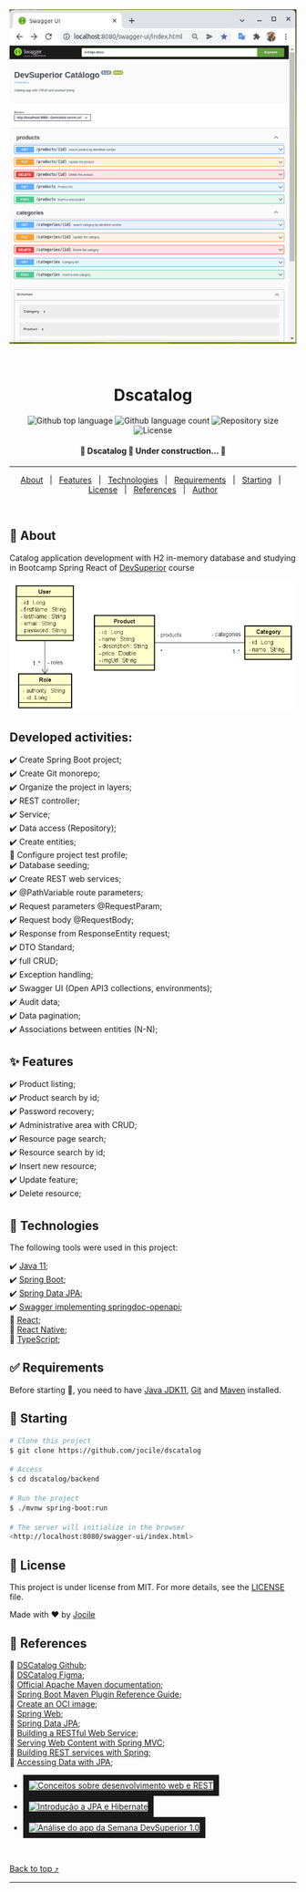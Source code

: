 <div align="center" id="top"> 
  <img src="demo/DSCatalog.gif" alt="Dscatalog" />

&#xa0;

  <!-- <a href="https://dscatalog.netlify.app">Demo</a> -->
</div>

<h1 align="center">Dscatalog</h1>

<p align="center">
  <img alt="Github top language" src="https://img.shields.io/github/languages/top/jocile/dscatalog?color=56BEB8">

  <img alt="Github language count" src="https://img.shields.io/github/languages/count/jocile/dscatalog?color=56BEB8">

  <img alt="Repository size" src="https://img.shields.io/github/repo-size/jocile/dscatalog?color=56BEB8">

  <img alt="License" src="https://img.shields.io/github/license/jocile/dscatalog?color=56BEB8">

  <!-- <img alt="Github issues" src="https://img.shields.io/github/issues/jocile/dscatalog?color=56BEB8" /> -->

  <!-- <img alt="Github forks" src="https://img.shields.io/github/forks/jocile/dscatalog?color=56BEB8" /> -->

  <!-- <img alt="Github stars" src="https://img.shields.io/github/stars/jocile/dscatalog?color=56BEB8" /> -->
</p>

<!-- Status -->

<h4 align="center">
	🚧  Dscatalog 🚀 Under construction...  🚧
</h4>

<hr>

<p align="center">
  <a href="#dart-about">About</a> &#xa0; | &#xa0; 
  <a href="#sparkles-features">Features</a> &#xa0; | &#xa0;
  <a href="#rocket-technologies">Technologies</a> &#xa0; | &#xa0;
  <a href="#white_check_mark-requirements">Requirements</a> &#xa0; | &#xa0;
  <a href="#checkered_flag-starting">Starting</a> &#xa0; | &#xa0;
  <a href="#memo-license">License</a> &#xa0; | &#xa0;
  <a href="#rocket-references">References</a> &#xa0; | &#xa0;
  <a href="https://github.com/jocile" target="_blank">Author</a>
</p>

<br>

## :dart: About

Catalog application development with H2 in-memory database and studying in Bootcamp Spring React of [DevSuperior](https://devsuperior.com.br/) course

![Modelo conceitual](demo/DSCatalog%20Modelo%20conceitual.png)

## Developed activities:

:heavy_check_mark: Create Spring Boot project;\
:heavy_check_mark: Create Git monorepo;\
:heavy_check_mark: Organize the project in layers;\
 :heavy_check_mark: REST controller;\
 :heavy_check_mark: Service;\
 :heavy_check_mark: Data access (Repository);\
:heavy_check_mark: Create entities;\
:construction: Configure project test profile;\
:heavy_check_mark: Database seeding;\
:heavy_check_mark: Create REST web services;\
 :heavy_check_mark: @PathVariable route parameters;\
 :heavy_check_mark: Request parameters @RequestParam;\
 :heavy_check_mark: Request body @RequestBody;\
 :heavy_check_mark: Response from ResponseEntity<T> request;\
:heavy_check_mark: DTO Standard;\
:heavy_check_mark: full CRUD;\
:heavy_check_mark: Exception handling;\
:heavy_check_mark: Swagger UI (Open API3 collections, environments);\
:heavy_check_mark: Audit data;\
:heavy_check_mark: Data pagination;\
:heavy_check_mark: Associations between entities (N-N);

## :sparkles: Features

:heavy_check_mark: Product listing;\
:heavy_check_mark: Product search by id;\
:heavy_check_mark: Password recovery;\
:heavy_check_mark: Administrative area with CRUD;\
:heavy_check_mark: Resource page search;\
:heavy_check_mark: Resource search by id;\
:heavy_check_mark: Insert new resource;\
:heavy_check_mark: Update feature;\
:heavy_check_mark: Delete resource;

## :rocket: Technologies

The following tools were used in this project:

:heavy_check_mark: [Java 11](https://docs.oracle.com/en/java/javase/11/);\
:heavy_check_mark: [Spring Boot](https://glysns.gitbook.io/springframework/);\
:heavy_check_mark: [Spring Data JPA](https://docs.spring.io/spring-boot/docs/2.5.6/reference/htmlsingle/#boot-features-jpa-and-spring-data);\
:heavy_check_mark: [Swagger implementing springdoc-openapi](https://springdoc.org/);\
:construction: [React](https://pt-br.reactjs.org/);\
:construction: [React Native](https://reactnative.dev/);\
:construction: [TypeScript](https://www.typescriptlang.org/);

## :white_check_mark: Requirements

Before starting :checkered_flag:, you need to have [Java JDK11](https://www.oracle.com/java/technologies/downloads/#java11), [Git](https://git-scm.com) and [Maven](https://maven.apache.org/download.cgi) installed.

## :checkered_flag: Starting

```bash
# Clone this project
$ git clone https://github.com/jocile/dscatalog

# Access
$ cd dscatalog/backend

# Run the project
$ ./mvnw spring-boot:run

# The server will initialize in the browser
<http://localhost:8080/swagger-ui/index.html>
```

## :memo: License

This project is under license from MIT. For more details, see the [LICENSE](LICENSE.md) file.

Made with :heart: by <a href="https://github.com/jocile" target="_blank">Jocile</a>

## :rocket: References

:link: [DSCatalog Github](https://github.com/devsuperior/dscatalog-resources);\
:link: [DSCatalog Figma](https://www.figma.com/file/1n0aifcfatWv9ozp16XCrq/DSCatalog-Bootcamp);\
:link: [Official Apache Maven documentation](https://maven.apache.org/guides/index.html);\
:link: [Spring Boot Maven Plugin Reference Guide](https://docs.spring.io/spring-boot/docs/2.4.12/maven-plugin/reference/html/);\
:link: [Create an OCI image](https://docs.spring.io/spring-boot/docs/2.4.12/maven-plugin/reference/html/#build-image);\
:link: [Spring Web](https://docs.spring.io/spring-boot/docs/2.5.6/reference/htmlsingle/#boot-features-developing-web-applications);\
:link: [Spring Data JPA](https://docs.spring.io/spring-boot/docs/2.5.6/reference/htmlsingle/#boot-features-jpa-and-spring-data);\
:link: [Building a RESTful Web Service](https://spring.io/guides/gs/rest-service/);\
:link: [Serving Web Content with Spring MVC](https://spring.io/guides/gs/serving-web-content/);\
:link: [Building REST services with Spring](https://spring.io/guides/tutorials/bookmarks/);\
:link: [Accessing Data with JPA](https://spring.io/guides/gs/accessing-data-jpa/);

- <a href="http://www.youtube.com/watch?feature=player_embedded&v=b8uLFfzcVQ8
  " target="_blank"><img src="http://img.youtube.com/vi/b8uLFfzcVQ8/0.jpg" 
  alt="Conceitos sobre desenvolvimento web e REST" width="240" height="180" border="10" /></a>
- <a href="http://www.youtube.com/watch?feature=player_embedded&v=CAP1IPgeJkw" target="_blank"><img src="http://img.youtube.com/vi/CAP1IPgeJkw/0.jpg" 
  alt="Introdução a JPA e Hibernate" width="240" height="180" border="10" /></a>
- <a href="http://www.youtube.com/watch?feature=player_embedded&v=PfYifUFmXk8" target="_blank"><img src="http://img.youtube.com/vi/PfYifUFmXk8/0.jpg" 
  alt="Análise do app da Semana DevSuperior 1.0" width="240" height="180" border="10" /></a>

&#xa0;

<a href="#top">Back to top :arrow_heading_up:</a>

---
